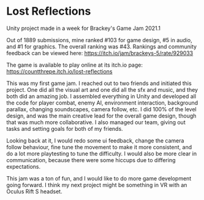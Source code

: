 # Lost Reflections
Unity project made in a week for Brackey's Game Jam 2021.1

Out of 1889 submissions, mine ranked #103 for game design, #5 in audio, and #1 for graphics. The overall ranking was #43. Rankings and community feedback can be viewed here: https://itch.io/jam/brackeys-5/rate/929033

The game is available to play online at its itch.io page: https://countthrepe.itch.io/lost-reflections

This was my first game jam. I reached out to two friends and initiated this project. One did all the visual art and one did all the sfx and music, and they both did an amazing job. I assembled everything in Unity and developed all the code for player combat, enemy AI, environment interaction, background parallax, changing soundscapes, camera follow, etc. I did 100% of the level design, and was the main creative lead for the overall game design, though that was much more collaborative. I also managed our team, giving out tasks and setting goals for both of my friends.

Looking back at it, I would redo some ui feedback, change the camera follow behaviour, fine tune the movement to make it more consistent, and do a lot more playtesting to tune the difficulty. I would also be more clear in communication, because there were some hiccups due to differing expectations.

This jam was a ton of fun, and I would like to do more game development going forward. I think my next project might be something in VR with an Oculus Rift S headset.
